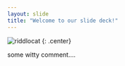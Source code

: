 ```yaml
---
layout: slide
title: "Welcome to our slide deck!"
---
```


![riddlocat](https://octodex.github.com/images/riddlocat.png)
{: .center}

some witty comment....

